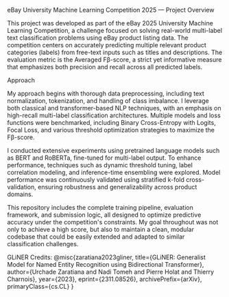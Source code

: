 eBay University Machine Learning Competition 2025 — Project Overview

This project was developed as part of the eBay 2025 University Machine Learning Competition, a challenge focused on solving real-world multi-label text classification problems using eBay product listing data. The competition centers on accurately predicting multiple relevant product categories (labels) from free-text inputs such as titles and descriptions. The evaluation metric is the Averaged Fβ-score, a strict yet informative measure that emphasizes both precision and recall across all predicted labels.

Approach

My approach begins with thorough data preprocessing, including text normalization, tokenization, and handling of class imbalance. I leverage both classical and transformer-based NLP techniques, with an emphasis on high-recall multi-label classification architectures. Multiple models and loss functions were benchmarked, including Binary Cross-Entropy with Logits, Focal Loss, and various threshold optimization strategies to maximize the Fβ-score.

I conducted extensive experiments using pretrained language models such as BERT and RoBERTa, fine-tuned for multi-label output. To enhance performance, techniques such as dynamic threshold tuning, label correlation modeling, and inference-time ensembling were explored. Model performance was continuously validated using stratified k-fold cross-validation, ensuring robustness and generalizability across product domains.

This repository includes the complete training pipeline, evaluation framework, and submission logic, all designed to optimize predictive accuracy under the competition's constraints. My goal throughout was not only to achieve a high score, but also to maintain a clean, modular codebase that could be easily extended and adapted to similar classification challenges.

GLiNER Credits:
@misc{zaratiana2023gliner,
      title={GLiNER: Generalist Model for Named Entity Recognition using Bidirectional Transformer}, 
      author={Urchade Zaratiana and Nadi Tomeh and Pierre Holat and Thierry Charnois},
      year={2023},
      eprint={2311.08526},
      archivePrefix={arXiv},
      primaryClass={cs.CL}
}
